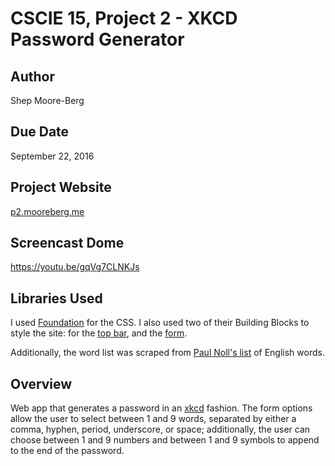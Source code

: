 # CSCIE 15, Project 2 - XKCD Password Generator

## Author
Shep Moore-Berg

## Due Date
September 22, 2016

## Project Website
<a href="http://p2.mooreberg.me">p2.mooreberg.me</a>

## Screencast Dome
<a href="https://youtu.be/gqVg7CLNKJs">https://youtu.be/gqVg7CLNKJs</a>

## Libraries Used
I used <a href="http://foundation.zurb.com/">Foundation</a> for the CSS. I also used two of their Building Blocks to style the site: for the <a href="http://zurb.com/building-blocks/f6-top-bar">top bar</a>, and the <a href="http://zurb.com/building-blocks/log-in-form">form</a>.

Additionally, the word list was scraped from <a href="http://www.paulnoll.com/Books/Clear-English/">Paul Noll's list</a> of English words.

## Overview
Web app that generates a password in an <a href="http://xkcd.com/936/">xkcd</a> fashion. The form options allow the user to select between 1 and 9 words, separated by either a comma, hyphen, period, underscore, or space; additionally, the user can choose between 1 and 9 numbers and between 1 and 9 symbols to append to the end of the password.